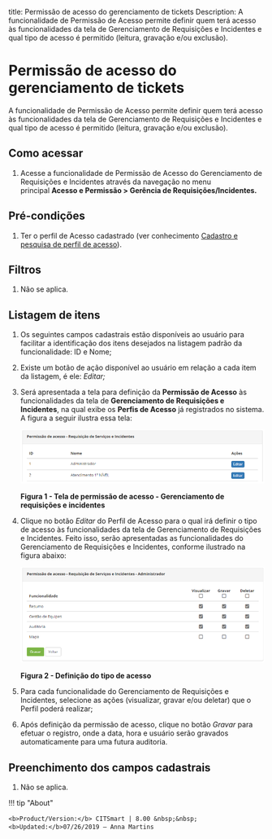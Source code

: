 title: Permissão de acesso do gerenciamento de tickets
Description: A funcionalidade de Permissão de Acesso permite definir quem terá acesso às funcionalidades da tela de Gerenciamento de Requisições e Incidentes e qual tipo de acesso é permitido (leitura, gravação e/ou exclusão).

# Permissão de acesso do gerenciamento de tickets



A funcionalidade de Permissão de Acesso permite definir quem terá acesso às
funcionalidades da tela de Gerenciamento de Requisições e Incidentes e qual tipo
de acesso é permitido (leitura, gravação e/ou exclusão).

Como acessar
-----------

1.  Acesse a funcionalidade de Permissão de Acesso do Gerenciamento de
    Requisições e Incidentes através da navegação no menu principal **Acesso e
    Permissão  > Gerência de Requisições/Incidentes.**

Pré-condições
-------------

1.  Ter o perfil de Acesso cadastrado (ver conhecimento [Cadastro e pesquisa de
    perfil de acesso](1)).

Filtros
-------

1.  Não se aplica.

Listagem de itens
----------------

1.  Os seguintes campos cadastrais estão disponíveis ao usuário para facilitar a
    identificação dos itens desejados na listagem padrão da funcionalidade: ID
    e Nome;

2.  Existe um botão de ação disponível ao usuário em relação a cada item da
    listagem, é ele: *Editar;*

3.  Será apresentada a tela para definição da **Permissão de Acesso** às
    funcionalidades da tela de **Gerenciamento de Requisições e Incidentes**, na
    qual exibe os **Perfis de Acesso** já registrados no sistema. A figura a
    seguir ilustra essa tela:

    ![Criar](images/permission-1.png)
    
    **Figura 1 - Tela de permissão de acesso - Gerenciamento de requisições e
incidentes**

1.  Clique no botão *Editar* do Perfil de Acesso para o qual irá definir o tipo
    de acesso às funcionalidades da tela de Gerenciamento de Requisições e
    Incidentes. Feito isso, serão apresentadas as funcionalidades do
    Gerenciamento de Requisições e Incidentes, conforme ilustrado na figura
    abaixo:

    ![Criar](images/permission-2.png)
    
    **Figura 2 - Definição do tipo de acesso**

2.  Para cada funcionalidade do Gerenciamento de Requisições e Incidentes,
    selecione as ações (visualizar, gravar e/ou deletar) que o Perfil poderá
    realizar;

3.  Após definição da permissão de acesso, clique no botão *Gravar* para efetuar
    o registro, onde a data, hora e usuário serão gravados automaticamente para
    uma futura auditoria.

Preenchimento dos campos cadastrais
---------------------------------

1.  Não se aplica.


[1]:/pt-br/citsmart-platform-7/initial-settings/access-settings/profile/user-profile.html

!!! tip "About"

    <b>Product/Version:</b> CITSmart | 8.00 &nbsp;&nbsp;
    <b>Updated:</b>07/26/2019 – Anna Martins
